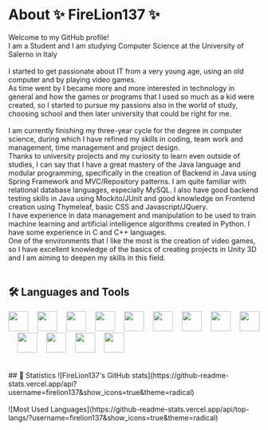 # About ✨ FireLion137 ✨
Welcome to my GitHub profile!<br>
I am a Student and I am studying Computer Science at the University of Salerno in Italy<br><br>
I started to get passionate about IT from a very young age, using an old computer and by playing video games.<br>
As time went by I became more and more interested in technology in general and how the games or programs that I used so much as a kid were created, so I started to pursue my passions also in the world of study, choosing school and then later university that could be right for me.<br><br>
I am currently finishing my three-year cycle for the degree in computer science, during which I have refined my skills in coding, team work and management, time management and project design.<br>
Thanks to university projects and my curiosity to learn even outside of studies, I can say that I have a great mastery of the Java language and modular programming, specifically in the creation of Backend in Java using Spring Framework and MVC/Repository patterns. I am quite familiar with relational database languages, especially MySQL.
I also have good backend testing skills in Java using Mockito/JUnit and good knowledge on Frontend creation using Thymeleaf, basic CSS and Javascript/JQuery.<br>
I have experience in data management and manipulation to be used to train machine learning and artificial intelligence algorithms created in Python.
I have some experience in C and C++ languages.<br>
One of the environments that I like the most is the creation of video games, so I have excellent knowledge of the basics of creating projects in Unity 3D and I am aiming to deepen my skills in this field.
<br><br>
## 🛠️ Languages and Tools
<div>
  <img src="https://cdn.jsdelivr.net/gh/devicons/devicon@latest/icons/unity/unity-original.svg" width="40"/>&emsp;
  <img src="https://cdn.jsdelivr.net/gh/devicons/devicon@latest/icons/java/java-original.svg" width="40"/>&emsp;
  <img src="https://cdn.jsdelivr.net/gh/devicons/devicon@latest/icons/spring/spring-original.svg" width="40"/>&emsp;
  <img src="https://cdn.jsdelivr.net/gh/devicons/devicon@latest/icons/junit/junit-original-wordmark.svg" width="40"/>&emsp;
  <img src="https://cdn.jsdelivr.net/gh/devicons/devicon@latest/icons/mysql/mysql-original.svg" width="40"/>&emsp;
  <img src="https://www.thymeleaf.org/doc/images/thymeleaf.png" width="40"/>&emsp;
  <img src="https://cdn.jsdelivr.net/gh/devicons/devicon@latest/icons/javascript/javascript-original.svg" width="40"/>&emsp;
  <img src="https://cdn.jsdelivr.net/gh/devicons/devicon@latest/icons/html5/html5-original.svg" width="40"/>&emsp;
  <img src="https://cdn.jsdelivr.net/gh/devicons/devicon@latest/icons/css3/css3-original.svg" width="40"/>&emsp;
  <img src="https://cdn.jsdelivr.net/gh/devicons/devicon@latest/icons/python/python-original.svg" width="40"/>&emsp;
  <img src="https://cdn.jsdelivr.net/gh/devicons/devicon@latest/icons/c/c-original.svg" width="40"/>&emsp;
  <img src="https://cdn.jsdelivr.net/gh/devicons/devicon@latest/icons/intellij/intellij-original.svg" width="40"/>&emsp;
  <img src="https://cdn.jsdelivr.net/gh/devicons/devicon@latest/icons/vscode/vscode-original.svg" width="40"/>&emsp;
</div>
<br><br>
## 🗿 Statistics
![FireLion137's GitHub stats](https://github-readme-stats.vercel.app/api?username=firelion137&show_icons=true&theme=radical)<br><br>
![Most Used Languages](https://github-readme-stats.vercel.app/api/top-langs/?username=firelion137&show_icons=true&theme=radical)<br><br>
